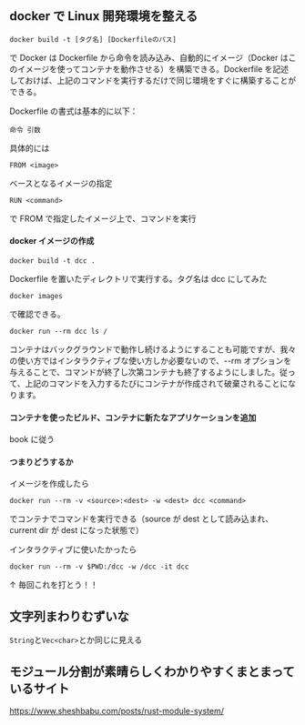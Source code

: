 ## docker で Linux 開発環境を整える

`docker build -t [タグ名] [Dockerfileのパス]`

で Docker は Dockerfile から命令を読み込み、自動的にイメージ（Docker はこのイメージを使ってコンテナを動作させる）を構築できる。Dockerfile を記述しておけば、上記のコマンドを実行するだけで同じ環境をすぐに構築することができる。

Dockerfile の書式は基本的に以下：

`命令 引数`

具体的には

`FROM <image>`

ベースとなるイメージの指定

`RUN <command>`

で FROM で指定したイメージ上で、コマンドを実行

#### docker イメージの作成

`docker build -t dcc .`

Dockerfile を置いたディレクトリで実行する。タグ名は dcc にしてみた

`docker images`

で確認できる。

`docker run --rm dcc ls /`

コンテナはバックグラウンドで動作し続けるようにすることも可能ですが、我々の使い方ではインタラクティブな使い方しか必要ないので、--rm オプションを与えることで、コマンドが終了し次第コンテナも終了するようにしました。従って、上記のコマンドを入力するたびにコンテナが作成されて破棄されることになります。

#### コンテナを使ったビルド、コンテナに新たなアプリケーションを追加

book に従う

#### つまりどうするか

イメージを作成したら

`docker run --rm -v <source>:<dest> -w <dest> dcc <command>`

でコンテナでコマンドを実行できる（source が dest として読み込まれ、current dir が dest になった状態で）

インタラクティブに使いたかったら

`docker run --rm -v $PWD:/dcc -w /dcc -it dcc`

↑ 毎回これを打とう！！

## 文字列まわりむずいな

`String`と`Vec<char>`とか同じに見える

## モジュール分割が素晴らしくわかりやすくまとまっているサイト

https://www.sheshbabu.com/posts/rust-module-system/
